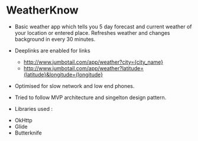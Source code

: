 # WeatherKnow

* Basic weather app which tells you 5 day forecast and current weather of your location or entered place.
Refreshes weather and changes background in every 30 minutes.

* Deeplinks are enabled for links
  - http://www.jumbotail.com/app/weather?city={city_name}
  - http://www.jumbotail.com/app/weather?latitude={latitude}&longitude={longitude}

* Optimised for slow network and low end phones.
* Tried to follow MVP architecture and singelton design pattern.

* Libraries used :
 - OkHttp
 - Glide
 - Butterknife
